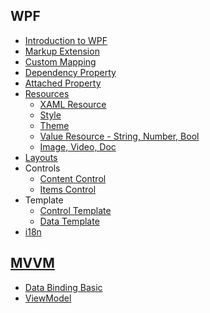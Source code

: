 ## WPF
* [Introduction to WPF](https://github.com/hovermind/wpf-ninja/blob/master/doc-md/intro.md)
* [Markup Extension](https://github.com/hovermind/wpf-ninja/blob/master/doc-md/markup-extension.md)
* [Custom Mapping](https://github.com/hovermind/wpf-ninja/blob/master/doc-md/custom-mapping.md)
* [Dependency Property](https://github.com/hovermind/wpf-ninja/blob/master/doc-md/dependency-property.md)
* [Attached Property](https://github.com/hovermind/wpf-ninja/blob/master/doc-md/attached-property.md)
* [Resources](https://github.com/hovermind/wpf-ninja/blob/master/doc-md/resource.md)
  * [XAML Resource](https://github.com/hovermind/wpf-ninja/blob/master/doc-md/xaml-resource.md)
  * [Style](https://github.com/hovermind/wpf-ninja/blob/master/doc-md/style.md)
  * [Theme](#)
  * [Value Resource - String, Number, Bool](https://docs.microsoft.com/en-us/windows/uwp/xaml-platform/xaml-intrinsic-data-types)
  * [Image, Video, Doc](#)
* [Layouts](#)
* Controls
  * [Content Control](#)
  * [Items Control](#)
* Template
  * [Control Template](https://github.com/hovermind/wpf-ninja/blob/master/doc-md/control-template.md)
  * [Data Template](https://github.com/hovermind/wpf-ninja/blob/master/doc-md/data-template.md)
* [i18n](#)


## [MVVM](#)
* [Data Binding Basic](https://github.com/hovermind/wpf-ninja/blob/master/doc-md/data-binding.md)
* [ViewModel](https://github.com/hovermind/wpf-ninja/blob/mvvm/doc-md/mvvm/view-model.md)
